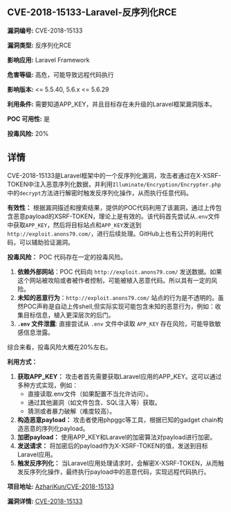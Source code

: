 ## CVE-2018-15133-Laravel-反序列化RCE

**漏洞编号:** CVE-2018-15133

**漏洞类型:** 反序列化RCE

**影响应用:** Laravel Framework

**危害等级:** 高危，可能导致远程代码执行

**影响版本:** <= 5.5.40, 5.6.x <= 5.6.29

**利用条件:** 需要知道APP_KEY，并且目标存在未升级的Laravel框架漏洞版本。

**POC 可用性:** 是

**投毒风险:** 20%

## 详情

CVE-2018-15133是Laravel框架中的一个反序列化漏洞，攻击者通过在X-XSRF-TOKEN中注入恶意序列化数据，并利用`Illuminate/Encryption/Encrypter.php`中的`decrypt`方法进行解密时触发反序列化操作，从而执行任意代码。

**有效性：**
根据漏洞描述和搜索结果，提供的POC代码利用了该漏洞，通过上传包含恶意payload的XSRF-TOKEN，理论上是有效的。该代码首先尝试从`.env`文件中获取`APP_KEY`，然后将目标站点和`APP_KEY`发送到 `http://exploit.anons79.com/`，进行后续处理。GitHub上也有公开的利用代码，可以辅助验证漏洞。

**投毒风险：**
POC 代码存在一定的投毒风险。

1.  **依赖外部网站**：POC 代码向 `http://exploit.anons79.com/` 发送数据。如果这个网站被攻陷或者被作者控制，可能被植入恶意代码。所以具有一定的风险。
2.  **未知的恶意行为**：`http://exploit.anons79.com/` 站点的行为是不透明的。虽然POC声称是自动上传shell,但实际实现可能包含未知的恶意行为，例如：收集目标信息，植入更深层次的后门。
3.  **`.env` 文件泄露**:  直接尝试从 `.env` 文件中读取 `APP_KEY` 存在风险，可能导致敏感信息泄露。

综合来看，投毒风险大概在20%左右。

**利用方式：**
1.  **获取APP_KEY：** 攻击者首先需要获取Laravel应用的APP_KEY。这可以通过多种方式实现，例如：
    *   直接读取.env文件（如果配置不当允许访问）。
    *   通过其他漏洞（如文件包含、SQL注入等）获取。
    *   猜测或者暴力破解（难度较高）。
2.  **构造恶意payload：** 攻击者使用phpggc等工具，根据已知的gadget chain构造恶意的序列化payload。
3.  **加密payload：** 使用APP_KEY和Laravel的加密算法对payload进行加密。
4.  **发送请求：** 将加密后的payload作为X-XSRF-TOKEN的值，发送到目标Laravel应用。
5.  **触发反序列化：** 当Laravel应用处理请求时，会解密X-XSRF-TOKEN，从而触发反序列化操作，最终执行payload中的恶意代码，实现远程代码执行。

**项目地址:** [AzhariKun/CVE-2018-15133](https://github.com/AzhariKun/CVE-2018-15133)

**漏洞详情:** [CVE-2018-15133](https://nvd.nist.gov/vuln/detail/CVE-2018-15133)